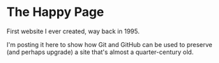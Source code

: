 # The Happy Page
First website I ever created, way back in 1995.
 
I'm posting it here to show how Git and GitHub can be used to preserve (and perhaps upgrade) a site that's almost a quarter-century old.

